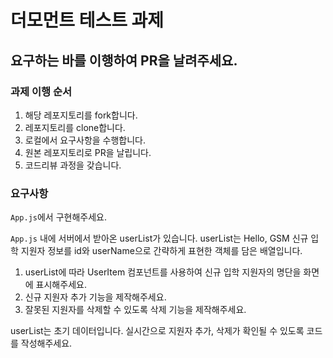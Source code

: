 # 더모먼트 테스트 과제

## 요구하는 바를 이행하여 PR을 날려주세요.

### 과제 이행 순서

1. 해당 레포지토리를 fork합니다.
2. 레포지토리를 clone합니다.
3. 로컬에서 요구사항을 수행합니다.
4. 원본 레포지토리로 PR을 날립니다.
5. 코드리뷰 과정을 갖습니다.

### 요구사항

`App.js`에서 구현해주세요.

`App.js` 내에 서버에서 받아온 userList가 있습니다. userList는 Hello, GSM 신규 입학 지원자 정보를 id와 userName으로 간략하게 표현한 객체를 담은 배열입니다.

1. userList에 따라 UserItem 컴포넌트를 사용하여 신규 입학 지원자의 명단을 화면에 표시해주세요.
2. 신규 지원자 추가 기능을 제작해주세요.
3. 잘못된 지원자를 삭제할 수 있도록 삭제 기능을 제작해주세요.

userList는 초기 데이터입니다. 실시간으로 지원자 추가, 삭제가 확인될 수 있도록 코드를 작성해주세요.
